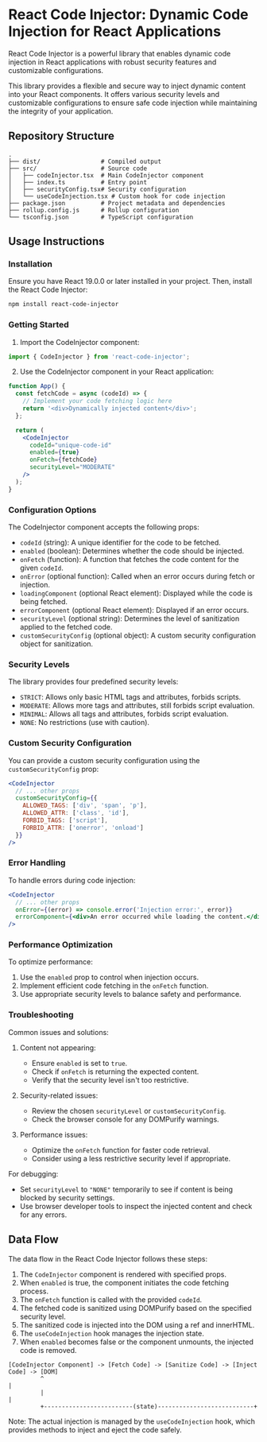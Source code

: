 # React Code Injector: Dynamic Code Injection for React Applications

React Code Injector is a powerful library that enables dynamic code injection in React applications with robust security features and customizable configurations.

This library provides a flexible and secure way to inject dynamic content into your React components. It offers various security levels and customizable configurations to ensure safe code injection while maintaining the integrity of your application.

## Repository Structure

```
.
├── dist/                 # Compiled output
├── src/                  # Source code
│   ├── codeInjector.tsx  # Main CodeInjector component
│   ├── index.ts          # Entry point
│   ├── securityConfig.tsx# Security configuration
│   └── useCodeInjection.tsx # Custom hook for code injection
├── package.json          # Project metadata and dependencies
├── rollup.config.js      # Rollup configuration
└── tsconfig.json         # TypeScript configuration
```

## Usage Instructions

### Installation

Ensure you have React 19.0.0 or later installed in your project. Then, install the React Code Injector:

```bash
npm install react-code-injector
```

### Getting Started

1. Import the CodeInjector component:

```javascript
import { CodeInjector } from 'react-code-injector';
```

2. Use the CodeInjector component in your React application:

```jsx
function App() {
  const fetchCode = async (codeId) => {
    // Implement your code fetching logic here
    return '<div>Dynamically injected content</div>';
  };

  return (
    <CodeInjector
      codeId="unique-code-id"
      enabled={true}
      onFetch={fetchCode}
      securityLevel="MODERATE"
    />
  );
}
```

### Configuration Options

The CodeInjector component accepts the following props:

- `codeId` (string): A unique identifier for the code to be fetched.
- `enabled` (boolean): Determines whether the code should be injected.
- `onFetch` (function): A function that fetches the code content for the given `codeId`.
- `onError` (optional function): Called when an error occurs during fetch or injection.
- `loadingComponent` (optional React element): Displayed while the code is being fetched.
- `errorComponent` (optional React element): Displayed if an error occurs.
- `securityLevel` (optional string): Determines the level of sanitization applied to the fetched code.
- `customSecurityConfig` (optional object): A custom security configuration object for sanitization.

### Security Levels

The library provides four predefined security levels:

- `STRICT`: Allows only basic HTML tags and attributes, forbids scripts.
- `MODERATE`: Allows more tags and attributes, still forbids script evaluation.
- `MINIMAL`: Allows all tags and attributes, forbids script evaluation.
- `NONE`: No restrictions (use with caution).

### Custom Security Configuration

You can provide a custom security configuration using the `customSecurityConfig` prop:

```jsx
<CodeInjector
  // ... other props
  customSecurityConfig={{
    ALLOWED_TAGS: ['div', 'span', 'p'],
    ALLOWED_ATTR: ['class', 'id'],
    FORBID_TAGS: ['script'],
    FORBID_ATTR: ['onerror', 'onload']
  }}
/>
```

### Error Handling

To handle errors during code injection:

```jsx
<CodeInjector
  // ... other props
  onError={(error) => console.error('Injection error:', error)}
  errorComponent={<div>An error occurred while loading the content.</div>}
/>
```

### Performance Optimization

To optimize performance:

1. Use the `enabled` prop to control when injection occurs.
2. Implement efficient code fetching in the `onFetch` function.
3. Use appropriate security levels to balance safety and performance.

### Troubleshooting

Common issues and solutions:

1. Content not appearing:
   - Ensure `enabled` is set to `true`.
   - Check if `onFetch` is returning the expected content.
   - Verify that the security level isn't too restrictive.

2. Security-related issues:
   - Review the chosen `securityLevel` or `customSecurityConfig`.
   - Check the browser console for any DOMPurify warnings.

3. Performance issues:
   - Optimize the `onFetch` function for faster code retrieval.
   - Consider using a less restrictive security level if appropriate.

For debugging:

- Set `securityLevel` to `"NONE"` temporarily to see if content is being blocked by security settings.
- Use browser developer tools to inspect the injected content and check for any errors.

## Data Flow

The data flow in the React Code Injector follows these steps:

1. The `CodeInjector` component is rendered with specified props.
2. When `enabled` is true, the component initiates the code fetching process.
3. The `onFetch` function is called with the provided `codeId`.
4. The fetched code is sanitized using DOMPurify based on the specified security level.
5. The sanitized code is injected into the DOM using a ref and innerHTML.
6. The `useCodeInjection` hook manages the injection state.
7. When `enabled` becomes false or the component unmounts, the injected code is removed.

```
[CodeInjector Component] -> [Fetch Code] -> [Sanitize Code] -> [Inject Code] -> [DOM]
         ^                                                            |
         |                                                            |
         +-------------------------(state)---------------------------+
```

Note: The actual injection is managed by the `useCodeInjection` hook, which provides methods to inject and eject the code safely.
